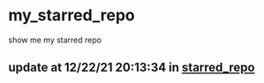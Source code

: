 # my_starred_repo
show me my starred repo

update at 12/22/21 20:13:34 in [starred_repo](./index.html)
---

